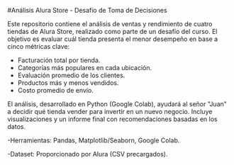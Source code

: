 #Análisis Alura Store - Desafío de Toma de Decisiones

Este repositorio contiene el análisis de ventas y rendimiento de cuatro tiendas de Alura Store, realizado como parte de un desafío del curso. El objetivo es evaluar cuál tienda presenta el menor desempeño en base a cinco métricas clave:

* Facturación total por tienda.
* Categorías más populares en cada ubicación.
*  Evaluación promedio de los clientes.
*  Productos más y menos vendidos.
*  Costo promedio de envío.

El análisis, desarrollado en Python (Google Colab), ayudará al señor "Juan" a decidir qué tienda vender para invertir en un nuevo negocio. Incluye visualizaciones y un informe final con recomendaciones basadas en los datos.


-Herramientas: Pandas, Matplotlib/Seaborn, Google Colab.

-Dataset: Proporcionado por Alura (CSV precargados).
